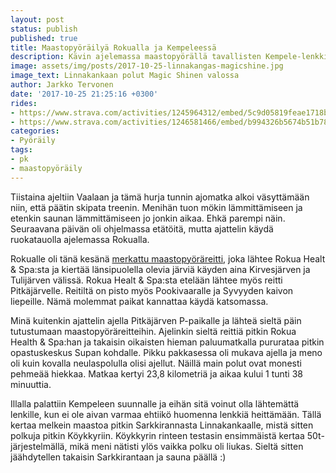 ```yaml
---
layout: post
status: publish
published: true
title: Maastopyöräilyä Rokualla ja Kempeleessä
description: Kävin ajelemassa maastopyörällä tavallisten Kempele-lenkkien lisäksi Rokuan jäkäläkankailla kansallispuiston kupeessa.
image: assets/img/posts/2017-10-25-linnakangas-magicshine.jpg
image_text: Linnakankaan polut Magic Shinen valossa
author: Jarkko Tervonen
date: '2017-10-25 21:25:16 +0300'
rides:
- https://www.strava.com/activities/1245964312/embed/5c9d05819feae1718b6c552f0d85988bd9b6fb5f
- https://www.strava.com/activities/1246581466/embed/b994326b5674b51b7849ea04b461e85f59d551a2
categories:
- Pyöräily
tags:
- pk
- maastopyöräily
---
```

Tiistaina ajeltiin Vaalaan ja tämä hurja tunnin ajomatka alkoi väsyttämään niin, että päätin skipata treenin. Menihän tuon mökin lämmittämiseen ja etenkin saunan lämmittämiseen jo jonkin aikaa. Ehkä parempi näin. Seuraavana päivän oli ohjelmassa etätöitä, mutta ajattelin käydä ruokatauolla ajelemassa Rokualla.

<!-- more -->

Rokualle oli tänä kesänä [merkattu maastopyöräreitti](http://www.rokuageopark.fi/fi/koe/aktiviteetit/maastopyoraily), joka lähtee Rokua Healt & Spa:sta ja kiertää länsipuolella olevia järviä käyden aina Kirvesjärven ja Tulijärven välissä. Rokua Healt & Spa:sta etelään lähtee myös reitti Pitkäjärvelle. Reitiltä on pisto myös Pookivaaralle ja Syvyyden kaivon liepeille. Nämä molemmat paikat kannattaa käydä katsomassa.

Minä kuitenkin ajattelin ajella Pitkäjärven P-paikalle ja lähteä sieltä päin tutustumaan maastopyöräreitteihin. Ajelinkin sieltä reittiä pitkin Rokua Health & Spa:han ja takaisin oikaisten hieman paluumatkalla pururataa pitkin opastuskeskus Supan kohdalle. Pikku pakkasessa oli mukava ajella ja meno oli kuin kovalla neulaspolulla olisi ajellut. Näillä main polut ovat monesti pehmeää hiekkaa. Matkaa kertyi 23,8 kilometriä ja aikaa kului 1 tunti 38 minuuttia.

Illalla palattiin Kempeleen suunnalle ja eihän sitä voinut olla lähtemättä lenkille, kun ei ole aivan varmaa ehtiikö huomenna lenkkiä heittämään. Tällä kertaa melkein maastoa pitkin Sarkkirannasta Linnakankaalle, mistä sitten polkuja pitkin Köykkyriin. Köykkyrin rinteen testasin ensimmäistä kertaa 50t-järjestelmällä, mikä meni nätisti ylös vaikka polku oli liukas. Sieltä sitten jäähdytellen takaisin Sarkkirantaan ja sauna päällä :)
